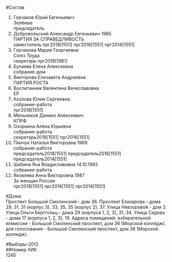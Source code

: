 #Состав  
1. Горчаков Юрий Евгеньевич  
    Зелёные  
    председатель  
2. Добровольский Александр Евгеньевич 1985  
    ПАРТИЯ ЗА СПРАВЕДЛИВОСТЬ  
    заместитель прг2018[1551] прг2016[1551] прг2014[1551]  
3. Горчакова Мария Георгиевна  
    Союз Труда  
    секретарь прг2018[1981]  
4. Булаева Елена Алексеевна  
    собрание-дом  
5. Викторова Елизавета Андреевна  
    ПАРТИЯ РОСТА  
6. Воспитанник Валентина Вячеславовна  
    ЕР  
7. Козлова Юлия Сергеевна  
    собрание-работа  
    прг2018[1551]  
8. Мельников Даниил Алексеевич  
    КПРФ  
9. Озорнина Алёна Юрьевна  
    собрание-работа  
    секретарь2018[1551] прг2016[1551]  
10. Пинчук Наталья Викторовна 1969  
    собрание-работа  
    председатель2018[1551] председатель2016[1551] председатель2014[1551]  
11. Шибина Яна Владиславовна 14.10.1993  
    собрание-работа  
12. Яковлева Анна Викторовна 1987  
    За женщин России  
    прг2018[1551] прг2016[1551] прг2014[1551]  
  
#Дома  
Проспект Большой Смоленский - дом 36. Проспект Елизарова - дома 29, 31, 31 (корпус 3), 33, 35, 35 (корпус 2), 37. Улица Невзоровой - дом 3. Улица Ольги Берггольц - дома 29 (корпуса 1, 2, 3), 31, 34. Улица Седова - дома 17 (корпуса 1, 2, 3), 19. Адреса помещений: избирательной комиссии - Большой Смоленский проспект, дом 36 (Морской колледж). для голосования - Большой Смоленский проспект, дом 36 (Морской колледж).  
  
#Выборы-2012  
##Номер УИК  
1245  
